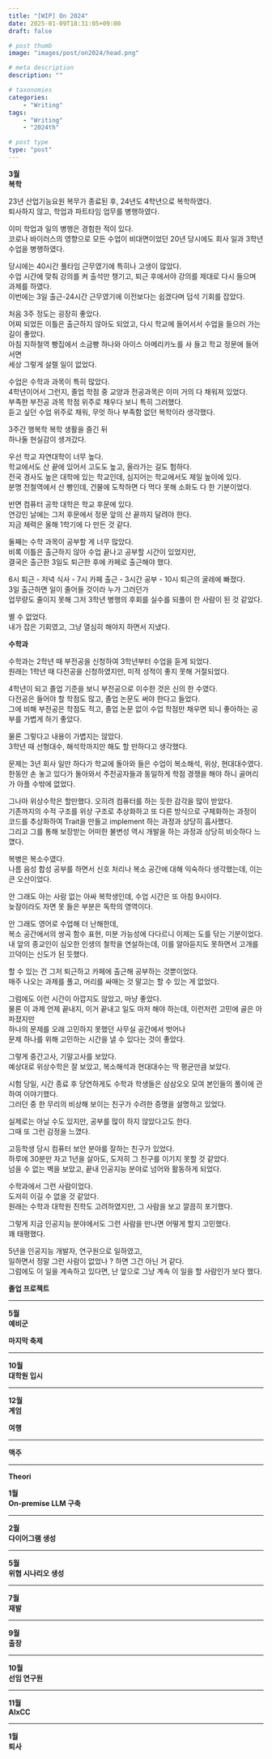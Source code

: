 ```yaml
---
title: "[WIP] On 2024"
date: 2025-01-09T18:31:05+09:00
draft: false

# post thumb
image: "images/post/on2024/head.png"

# meta description
description: ""

# taxonomies
categories:
    - "Writing"
tags:
    - "Writing"
    - "2024th"

# post type
type: "post"
---
```


**3월** \
**복학**

23년 산업기능요원 복무가 종료된 후, 24년도 4학년으로 복학하였다. \
퇴사하지 않고, 학업과 파트타임 업무를 병행하였다.

이미 학업과 일의 병행은 경험한 적이 있다. \
코로나 바이러스의 영향으로 모든 수업이 비대면이었던 20년 당시에도 회사 일과 3학년 수업을 병행하였다.

당시에는 40시간 풀타임 근무였기에 특히나 고생이 많았다. \
수업 시간에 맞춰 강의를 켜 출석만 챙기고, 퇴근 후에서야 강의를 제대로 다시 들으며 과제를 하였다. \
이번에는 3일 출근-24시간 근무였기에 이전보다는 쉽겠다며 덥석 기회를 잡았다.

처음 3주 정도는 굉장히 좋았다. \
어찌 되었든 이틀은 출근하지 않아도 되었고, 다시 학교에 들어서서 수업을 들으러 가는 길이 좋았다. \
아침 지하철역 빵집에서 소금빵 하나와 아이스 아메리카노를 사 들고 학교 정문에 들어서면 \
세상 그렇게 설렐 일이 없었다.

수업은 수학과 과목이 특히 많았다. \
4학년이어서 그런지, 졸업 학점 중 교양과 전공과목은 이미 거의 다 채워져 있었다. \
부족한 부전공 과목 학점 위주로 채우다 보니 특히 그러했다. \
듣고 싶던 수업 위주로 채워, 무엇 하나 부족함 없던 복학이라 생각했다.

3주간 행복학 복학 생활을 즐긴 뒤 \
하나둘 현실감이 생겨갔다. 

우선 학교 자연대학이 너무 높다. \
학교에서도 산 끝에 있어서 고도도 높고, 올라가는 길도 험하다. \
전국 경사도 높은 대학에 있는 학교인데, 심지어는 학교에서도 제일 높이에 있다. \
분명 전철역에서 산 빵인데, 건물에 도착하면 다 먹다 못해 소화도 다 한 기분이었다.

반면 컴퓨터 공학 대학은 학교 후문에 있다. \
연강인 날에는 그저 후문에서 정문 앞의 산 끝까지 달려야 한다. \
지금 체력은 올해 1학기에 다 만든 것 같다.

둘째는 수학 과목이 공부할 게 너무 많았다. \
비록 이틀은 출근하지 않아 수업 끝나고 공부할 시간이 있었지만, \
결국은 출근한 3일도 퇴근한 후에 카페로 출근해야 했다.

6시 퇴근 - 저녁 식사 - 7시 카페 출근 - 3시간 공부 - 10시 퇴근의 굴레에 빠졌다. \
3일 출근하면 일이 줄어들 것이라 누가 그러던가 \
업무량도 줄이지 못해 그저 3학년 병행의 후회를 실수를 되풀이 한 사람이 된 것 같았다.

별 수 없었다. \
내가 잡은 기회였고, 그냥 열심히 해야지 하면서 지냈다.

**수학과**

수학과는 2학년 때 부전공을 신청하여 3학년부터 수업을 듣게 되었다. \
원래는 1학년 때 다전공을 신청하였지만, 미적 성적이 좋지 못해 거절되었다.

4학년이 되고 졸업 기준을 보니 부전공으로 이수한 것은 신의 한 수였다. \
다전공은 들어야 할 학점도 많고, 졸업 논문도 써야 한다고 들었다. \
그에 비해 부전공은 학점도 적고, 졸업 논문 없이 수업 학점만 채우면 되니 좋아하는 공부를 가볍게 하기 좋았다.

물론 그렇다고 내용이 가볍지는 않았다. \
3학년 때 선형대수, 해석학까지만 해도 할 만하다고 생각했다. 

문제는 3년 회사 일만 하다가 학교에 돌아와 들은 수업이 복소해석, 위상, 현대대수였다. \
한동안 손 놓고 있다가 돌아와서 주전공자들과 동일하게 학점 경쟁을 해야 하니 골머리가 아플 수밖에 없었다.

그나마 위상수학은 할만했다. 오히려 컴퓨터를 하는 듯한 감각을 많이 받았다. \
기존까지의 수적 구조를 위상 구조로 추상화하고 또 다른 방식으로 구체화하는 과정이 \
코드를 추상화하여 Trait을 만들고 implement 하는 과정과 상당히 흡사했다. \
그리고 그를 통해 보장받는 어떠한 불변성 역시 개발을 하는 과정과 상당히 비슷하다 느꼈다.

복병은 복소수였다. \
나름 음성 합성 공부를 하면서 신호 처리나 복소 공간에 대해 익숙하다 생각했는데, 이는 큰 오산이었다.

안 그래도 아는 사람 없는 아싸 복학생인데, 수업 시간은 또 아침 9시이다. \
늦잠이라도 자면 못 들은 부분은 독학의 영역이다. 

안 그래도 영어로 수업해 더 난해한데, \
복소 공간에서의 쌍곡 함수 표현, 미분 가능성에 다다르니 이제는 도를 닦는 기분이었다. \
내 앞의 종교인이 심오한 인생의 철학을 연설하는데, 이를 알아듣지도 못하면서 고개를 끄덕이는 신도가 된 듯했다.

할 수 있는 건 그저 퇴근하고 카페에 출근해 공부하는 것뿐이었다. \
매주 나오는 과제를 풀고, 머리를 싸매는 것 말고는 할 수 있는 게 없었다.

그럼에도 이런 시간이 아깝지도 않았고, 마냥 좋았다. \
물론 이 과제 언제 끝내지, 이거 끝내고 일도 마저 해야 하는데, 이런저런 고민에 골은 아파졌지만 \
하나의 문제를 오래 고민하지 못했던 사무실 공간에서 벗어나 \
문제 하나를 위해 고민하는 시간을 낼 수 있다는 것이 좋았다. 

그렇게 중간고사, 기말고사를 보았다. \
예상대로 위상수학은 잘 보았고, 복소해석과 현대대수는 딱 평균만큼 보았다. 

시험 당일, 시간 종료 후 당연하게도 수학과 학생들은 삼삼오오 모여 본인들의 풀이에 관하여 이야기했다. \
그러던 중 한 무리의 비상해 보이는 친구가 수려한 증명을 설명하고 있었다. 

실제로는 아닐 수도 있지만, 공부를 많이 하지 않았다고도 한다. \
그때 또 그런 감정을 느꼈다.

고등학생 당시 컴퓨터 보안 분야를 잘하는 친구가 있었다. \
하루에 30분만 자고 1년을 살아도, 도저히 그 친구를 이기지 못할 것 같았다. \
넘을 수 없는 벽을 보았고, 끝내 인공지능 분야로 넘어와 활동하게 되었다.

수학과에서 그런 사람이었다. \
도저히 이길 수 없을 것 같았다. \
원래는 수학과 대학원 진학도 고려하였지만, 그 사람을 보고 깔끔히 포기했다. 

그렇게 지금 인공지능 분야에서도 그런 사람을 만나면 어떻게 할지 고민했다. \
꽤 태평했다. 

5년을 인공지능 개발자, 연구원으로 일하였고, \
일하면서 정말 그런 사람이 없었나 ? 하면 그건 아닌 거 같다. \
그럼에도 이 일을 계속하고 있다면, 난 앞으로 그냥 계속 이 일을 할 사람인가 보다 했다.

**졸업 프로젝트**

---

**5월** \
**예비군**

**마지막 축제**

---

**10월** \
**대학원 입시**

---

**12월** \
**계엄**

**여행**

---

**맥주**

---

**Theori**

**1월** \
**On-premise LLM 구축**

---

**2월** \
**다이어그램 생성**

---

**5월** \
**위협 시나리오 생성**

---

**7월** \
**재발**

---

**9월** \
**출장**

---

**10월** \
**선임 연구원**

---

**11월** \
**AIxCC**

---

**1월** \
**퇴사**
